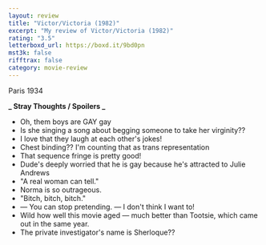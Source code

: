 ```yaml
---
layout: review
title: "Victor/Victoria (1982)"
excerpt: "My review of Victor/Victoria (1982)"
rating: "3.5"
letterboxd_url: https://boxd.it/9bd0pn
mst3k: false
rifftrax: false
category: movie-review
---
```


Paris 1934

<b>**_ Stray Thoughts / Spoilers _**</b>

- Oh, them boys are GAY gay
- Is she singing a song about begging someone to take her virginity??
- I love that they laugh at each other's jokes!
- Chest binding?? I'm counting that as trans representation
- That sequence fringe is pretty good!
- Dude's deeply worried that he is gay because he's attracted to Julie Andrews
- "A real woman can tell."
- Norma is so outrageous.
- "Bitch, bitch, bitch."
- — You can stop pretending. — I don't think I want to!
- Wild how well this movie aged — much better than Tootsie, which came out in the same year.
- The private investigator's name is Sherloque??
